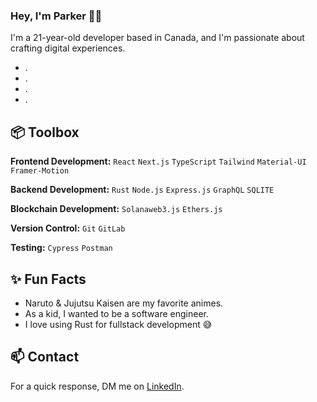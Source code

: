 ### Hey, I'm Parker 👋🏽  

I'm a 21-year-old developer based in Canada, and I'm passionate about crafting digital experiences. 

- .
- .
- .
- .
 
## 📦 Toolbox

**Frontend Development:** `React` `Next.js` `TypeScript` `Tailwind` `Material-UI` `Framer-Motion`

**Backend Development:**  `Rust` `Node.js` `Express.js` `GraphQL` `SQLITE`

**Blockchain Development:** `Solanaweb3.js` `Ethers.js` 

**Version Control:** `Git` `GitLab`

**Testing:** `Cypress` `Postman` 
 
## ✨ Fun Facts 

- Naruto & Jujutsu Kaisen are my favorite animes.
- As a kid, I wanted to be a software engineer.
- I love using Rust for fullstack development 😅

## 📫 Contact

 For a quick response, DM me on [LinkedIn](https://www.linkedin.com/in/parkergelinas/). 
